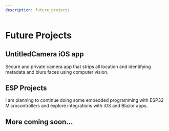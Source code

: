 ```yaml
---
description: future_projects
---
```

# Future Projects
## UntitledCamera iOS app
Secure and private camera app that strips all location and identifying metadata and blurs faces using computer vision.
## ESP Projects
I am planning to continue doing some embedded programming with ESP32 Microcontrollers and explore integrations with iOS and Blazor apps. 
## More coming soon...
